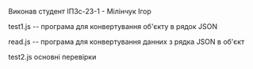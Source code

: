 Виконав студент ІПЗс-23-1 - Мілінчук Ігор

test1.js -- програма для конвертування об'єкту в рядок JSON

read.js -- програма для конвертування данних з рядка JSON в об'єкт

test2.js основні перевірки
